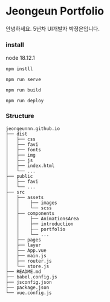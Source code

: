 # Jeongeun Portfolio
안녕하세요. 
5년차 UI개발자 박정은입니다.

### install
node 18.12.1

```
npm instll

npm run serve

npm run build

npm run deploy
```

### Structure
    jeongeunnn.github.io
    ├── dist
    │   ├── css
    │   ├── favi
    │   ├── fonts
    │   ├── img
    │   ├── js
    │   ├── index.html
    │   └── ...
    ├── public
    │   ├── favi
    │   └── ...
    ├── src
    │   ├── assets
    │   │    ├── images
    │   │    └── scss
    │   ├── components
    │   │    ├── AnimationsArea
    │   │    ├── introduction
    │   │    ├── portfolio
    │   │    └── ...
    │   ├── pages
    │   ├── layer
    │   ├── App.vue
    │   ├── main.js
    │   ├── router.js
    │   └── store.js    
    ├── README.md
    ├── babel.config.js
    ├── jsconfig.json
    ├── package.json
    └── vue.config.js
